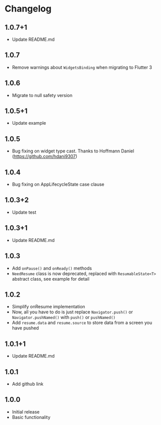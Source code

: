 # Changelog

## 1.0.7+1

* Update README.md

## 1.0.7

* Remove warnings about `WidgetsBinding` when migrating to Flutter 3

## 1.0.6

* Migrate to null safety version

## 1.0.5+1

* Update example

## 1.0.5

* Bug fixing on widget type cast. Thanks to Hoffmann Daniel (https://github.com/hdani9307)

## 1.0.4

* Bug fixing on AppLifecycleState case clause

## 1.0.3+2

* Update test

## 1.0.3+1

* Update README.md

## 1.0.3

* Add `onPause()` and `onReady()` methods
* `NeedResume` class is now deprecated, replaced with `ResumableState<T>` abstract class, see example for detail

## 1.0.2

* Simplify onResume implementation
* Now, all you have to do is just replace `Navigator.push()` or `Navigator.pushNamed()` with `push()` or `pushNamed()`
* Add `resume.data` and `resume.source` to store data from a screen you have pushed

## 1.0.1+1

* Update README.md

## 1.0.1

* Add github link

## 1.0.0

* Initial release
* Basic functionality
